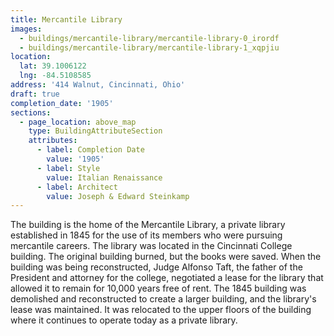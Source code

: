 ```yaml
---
title: Mercantile Library
images:
  - buildings/mercantile-library/mercantile-library-0_irordf
  - buildings/mercantile-library/mercantile-library-1_xqpjiu
location:
  lat: 39.1006122
  lng: -84.5108585
address: '414 Walnut, Cincinnati, Ohio'
draft: true
completion_date: '1905'
sections:
  - page_location: above_map
    type: BuildingAttributeSection
    attributes:
      - label: Completion Date
        value: '1905'
      - label: Style
        value: Italian Renaissance
      - label: Architect
        value: Joseph & Edward Steinkamp
---
```


The building is the home of the Mercantile Library, a private library established in 1845 for the use of its members who were pursuing mercantile careers. The library was located in the Cincinnati College building. The original building burned, but the books were saved. When the building was being reconstructed, Judge Alfonso Taft, the father of the President and attorney for the college, negotiated a lease for the library that allowed it to remain for 10,000 years free of rent. The 1845 building was demolished and reconstructed to create a larger building, and the library's lease was maintained. It was relocated to the upper floors of the building where it continues to operate today as a private library.
